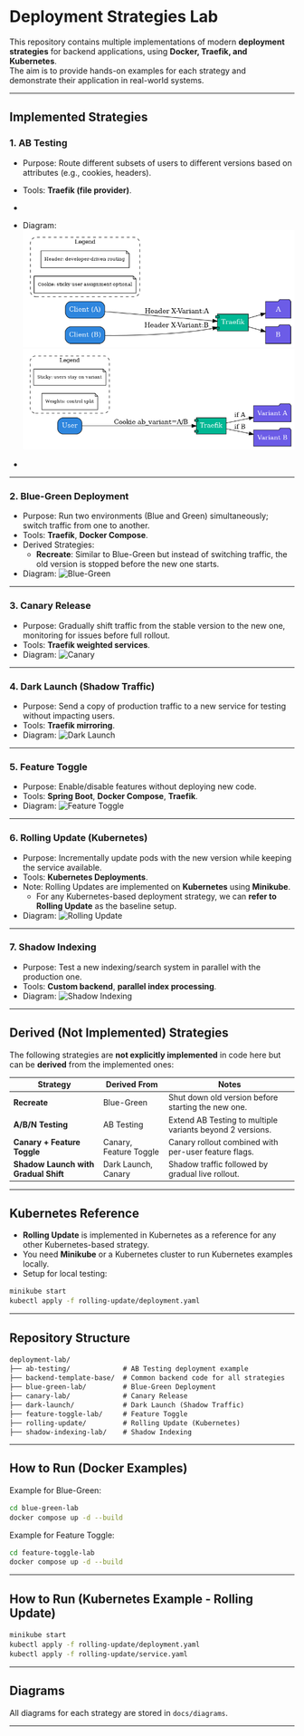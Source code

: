 # Deployment Strategies Lab

This repository contains multiple implementations of modern **deployment strategies** for backend applications,
using **Docker, Traefik, and Kubernetes**.  
The aim is to provide hands-on examples for each strategy and demonstrate their application in real-world systems.

---

## Implemented Strategies

### 1. **AB Testing**
- Purpose: Route different subsets of users to different versions based on attributes (e.g., cookies, headers).
- Tools: **Traefik (file provider)**.
- 
- Diagram:
  ![AB Testing](Docs/deployment_strategy_diagrams/ab-testing/01-header-routing.png)
  ![AB Testing](Docs/deployment_strategy_diagrams/ab-testing/02-cookie-sticky.png)

- 

---

### 2. **Blue-Green Deployment**
- Purpose: Run two environments (Blue and Green) simultaneously; switch traffic from one to another.
- Tools: **Traefik**, **Docker Compose**.
- Derived Strategies:
    - **Recreate**: Similar to Blue-Green but instead of switching traffic, the old version is stopped before the new one starts.
- Diagram:
  ![Blue-Green](./docs/diagrams/blue-green.png)

---

### 3. **Canary Release**
- Purpose: Gradually shift traffic from the stable version to the new one, monitoring for issues before full rollout.
- Tools: **Traefik weighted services**.
- Diagram:
  ![Canary](./docs/diagrams/canary.png)

---

### 4. **Dark Launch (Shadow Traffic)**
- Purpose: Send a copy of production traffic to a new service for testing without impacting users.
- Tools: **Traefik mirroring**.
- Diagram:
  ![Dark Launch](./docs/diagrams/dark-launch.png)

---

### 5. **Feature Toggle**
- Purpose: Enable/disable features without deploying new code.
- Tools: **Spring Boot**, **Docker Compose**, **Traefik**.
- Diagram:
  ![Feature Toggle](./docs/diagrams/feature-toggle.png)

---

### 6. **Rolling Update (Kubernetes)**
- Purpose: Incrementally update pods with the new version while keeping the service available.
- Tools: **Kubernetes Deployments**.
- Note: Rolling Updates are implemented on **Kubernetes** using **Minikube**.
    - For any Kubernetes-based deployment strategy, we can **refer to Rolling Update** as the baseline setup.
- Diagram:
  ![Rolling Update](./docs/diagrams/rolling-update.png)

---

### 7. **Shadow Indexing**
- Purpose: Test a new indexing/search system in parallel with the production one.
- Tools: **Custom backend**, **parallel index processing**.
- Diagram:
  ![Shadow Indexing](./docs/diagrams/shadow-indexing.png)

---

## Derived (Not Implemented) Strategies

The following strategies are **not explicitly implemented** in code here but can be **derived** from the implemented ones:

| Strategy | Derived From | Notes |
|----------|--------------|-------|
| **Recreate** | Blue-Green | Shut down old version before starting the new one. |
| **A/B/N Testing** | AB Testing | Extend AB Testing to multiple variants beyond 2 versions. |
| **Canary + Feature Toggle** | Canary, Feature Toggle | Canary rollout combined with per-user feature flags. |
| **Shadow Launch with Gradual Shift** | Dark Launch, Canary | Shadow traffic followed by gradual live rollout. |

---

## Kubernetes Reference

- **Rolling Update** is implemented in Kubernetes as a reference for any other Kubernetes-based strategy.
- You need **Minikube** or a Kubernetes cluster to run Kubernetes examples locally.
- Setup for local testing:
```bash
minikube start
kubectl apply -f rolling-update/deployment.yaml
```

---

## Repository Structure

```
deployment-lab/
├── ab-testing/             # AB Testing deployment example
├── backend-template-base/  # Common backend code for all strategies
├── blue-green-lab/         # Blue-Green Deployment
├── canary-lab/             # Canary Release
├── dark-launch/            # Dark Launch (Shadow Traffic)
├── feature-toggle-lab/     # Feature Toggle
├── rolling-update/         # Rolling Update (Kubernetes)
├── shadow-indexing-lab/    # Shadow Indexing
```

---

## How to Run (Docker Examples)

Example for Blue-Green:
```bash
cd blue-green-lab
docker compose up -d --build
```

Example for Feature Toggle:
```bash
cd feature-toggle-lab
docker compose up -d --build
```

---

## How to Run (Kubernetes Example - Rolling Update)

```bash
minikube start
kubectl apply -f rolling-update/deployment.yaml
kubectl apply -f rolling-update/service.yaml
```

---

## Diagrams

All diagrams for each strategy are stored in `docs/diagrams`.

---
